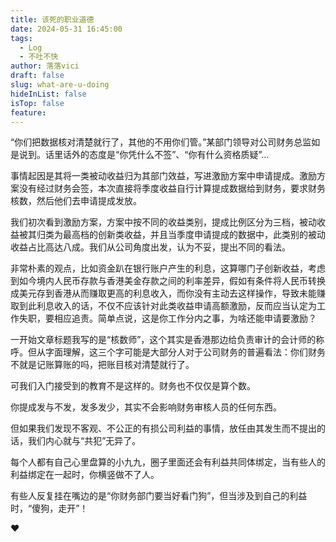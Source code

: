```yaml
---
title: 该死的职业道德
date: 2024-05-31 16:45:00
tags:
  - Log
  - 不吐不快
author: 落落vici
draft: false
slug: what-are-u-doing
hideInList: false
isTop: false
feature:
---
```

“你们把数据核对清楚就行了，其他的不用你们管。”某部门领导对公司财务总监如是说到。话里话外的态度是“你凭什么不签”、“你有什么资格质疑”...

事情起因是其将一类被动收益归为其部门效益，写进激励方案中申请提成。激励方案没有经过财务会签，本次直接将季度收益自行计算提成数据给到财务，要求财务核数，然后他们去申请提成发放。

我们初次看到激励方案，方案中按不同的收益类别，提成比例区分为三档，被动收益被其归类为最高档的创新类收益，并且当季度申请提成的数据中，此类别的被动收益占比高达八成。我们从公司角度出发，认为不妥，提出不同的看法。

非常朴素的观点，比如资金趴在银行账户产生的利息，这算哪门子创新收益，考虑到如今境内人民币存款与香港美金存款之间的利率差异，假如有条件将人民币转换成美元存到香港从而赚取更高的利息收入，而你没有主动去这样操作，导致未能赚取到此利息收入的话，不仅不应该针对此类收益申请高额激励，反而应当认定为工作失职，要相应追责。简单点说，这是你工作分内之事，为啥还能申请要激励？

一开始文章标题我写的是“核数师”，这个其实是香港那边给负责审计的会计师的称呼。但从字面理解，这三个字可能是大部分人对于公司财务的普遍看法：你们财务不就是记账算账的吗，把账目核对清楚就行了。

可我们入门接受到的教育不是这样的。财务也不仅仅是算个数。

你提成发与不发，发多发少，其实不会影响财务审核人员的任何东西。

但如果我们发现不客观、不公正的有损公司利益的事情，放任由其发生而不提出的话，我们内心就与“共犯”无异了。

每个人都有自己心里盘算的小九九，圈子里面还会有利益共同体绑定，当有些人的利益绑定在一起时，你横竖做不了人。

有些人反复挂在嘴边的是“你财务部门要当好看门狗”，但当涉及到自己的利益时，“傻狗，走开”！


❤
